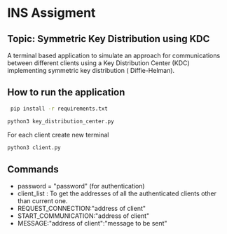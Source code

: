 # INS Assigment 
## Topic: Symmetric Key Distribution using KDC

A terminal based application to simulate an approach for communications between different clients using a Key Distribution Center (KDC) implementing symmetric key distribution ( Diffie-Helman).

## How to run the application

```bash
 pip install -r requirements.txt 
 ```

```  bash
python3 key_distribution_center.py 
```

For each client create new terminal

``` bash
python3 client.py 
```

## Commands
- password = "password" (for authentication)
- client_list : To get the addresses of all the authenticated clients other than current one.
- REQUEST_CONNECTION:"address of client"
- START_COMMUNICATION:"address of client"
- MESSAGE:"address of client":"message to be sent"